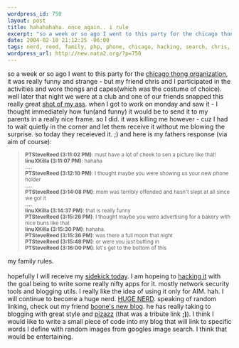 ```yaml
--- 
wordpress_id: 750
layout: post
title: hahahahaha. once again.. i rule
excerpt: "so a week or so ago I went to this party for the chicago thong organization, it was really funny and strange - but my friend chris and I participated in the activities and wore thongs and capes(which was the costume of choice). well later that night we were at a club and one of our friends snapped this really great "
date: 2004-02-10 21:12:25 -06:00
tags: nerd, reed, family, php, phone, chicago, hacking, search, chris, tools, security, mom, aim, linux, ipod, kungfu, google, hong, advertising
wordpress_url: http://new.nata2.org/?p=750
---
```

so a week or so ago I went to this party for the <a href="http://www.chicagothong.org/">chicago thong organization</a>, it was really funny and strange - but my friend chris and I participated in the activities and wore thongs and capes(which was the costume of choice). well later that night we were at a club and one of our friends snapped this really great <a href="http://ambrel.net/android/images/IMG_1453.jpg">shot of my ass</a>. when I got to work on monday and saw it - I thought immediately how fun(and funny) it would be to send it to my parents in a really nice frame. so I did. it was killing me however - cuz I had to wait quietly in the corner and let them receive it without me blowing the surprise. so today they receieved it. ;) and here is my fathers response (via aim of course):
<blockquote><small>

<b>PTSteveReed (3:11:02 PM)</b>: must have a lot of cheek to sen a picture like that!<br/>
<b>linuXKilla (3:11:07 PM)</b>: hahaha<br/>
<b>....</b><br/>
<b>PTSteveReed (3:12:10 PM)</b>: I thought maybe you were showing us your new phone holder<br/>
<b>....</b><br/>
<b>PTSteveReed (3:14:08 PM)</b>: mom was terribly offended and hasn't slept at all since we got it<br/>
<b>....</b><br/>
<b>linuXKilla (3:14:37 PM)</b>: that is really funny<br/>
<b>PTSteveReed (3:15:26 PM)</b>: I thought maybe you were advertising for a bakery with nice buns like that<br/>
<b>linuXKilla (3:15:30 PM)</b>: hahaha. <br/>
<b>PTSteveReed (3:15:36 PM)</b>: was there a full moon that night<br/>
<b>PTSteveReed (3:15:48 PM)</b>: or were you just butting in<br/>
<b>PTSteveReed (3:16:00 PM)</b>: let's get to the bottom of this<br/>
</small></blockquote>

my family rules.<br/><br/>hopefully I will receive my <a href="http://danger.com/">sidekick today</a>. I am hopeing to <a href="http://ironkungfu.com/wiki/index.php/sidekick">hacking it</a> with the goal being to write some really nifty apps for it. mostly network security tools and blogging utils. I really like the idea of using it only for AIM. hah. I will continue to become a huge nerd. <a href="http://stuffthatisawesome.tripod.com/sitebuildercontent/sitebuilderpictures/gatesmug.jpg">HUGE NERD</a>. speaking of random linking, check out my friend <a href="http://virtualdarts.typepad.com/">boone's new blog</a>. he has really taking to blogging with great style and <a href="http://www.studio7imaging.com/images/ultra_fractals/pizazz.jpg">pizazz</a> (that was a tribute link <b>;)</b>). I think I would like to write a small piece of code into my blog that will link to specific words I define with random images from googles image search. I think that would be entertaining. 
